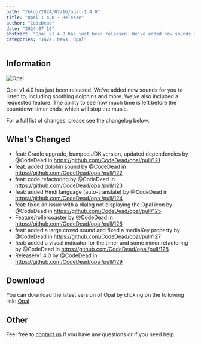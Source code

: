 ```yaml
---
path: "/blog/2024/07/16/opal-1.4.0"
title: "Opal 1.4.0 - Release"
author: "CodeDead"
date: "2024-07-16"
abstract: "Opal v1.4.0 has just been released. We've added new sounds for you to listen to, including soothing dolphins and more. We've also included a requested..." 
categories: "Java, News, Opal"
---
```

## Information

![Opal](https://i.imgur.com/UAxfclq.png)

Opal v1.4.0 has just been released. We've added new sounds for you to listen to, including soothing dolphins and more.
We've also included a requested feature: 
The ability to see how much time is left before the countdown timer ends, which will stop the music.

For a full list of changes, please see the changelog below.

## What's Changed

* feat: Gradle upgrade, bumped JDK version, updated dependencies by @CodeDead in https://github.com/CodeDead/opal/pull/121
* feat: added dolphin sound by @CodeDead in https://github.com/CodeDead/opal/pull/122
* feat: code refactoring by @CodeDead in https://github.com/CodeDead/opal/pull/123
* feat: added Hindi language (auto-translate) by @CodeDead in https://github.com/CodeDead/opal/pull/124
* feat: fixed an issue with a dialog not displaying the Opal icon by @CodeDead in https://github.com/CodeDead/opal/pull/125
* Feature/rollercoaster by @CodeDead in https://github.com/CodeDead/opal/pull/126
* feat: added a large crowd sound and fixed a mediaKey property by @CodeDead in https://github.com/CodeDead/opal/pull/127
* feat: added a visual indicator for the timer and some minor refactoring by @CodeDead in https://github.com/CodeDead/opal/pull/128
* Release/v1.4.0 by @CodeDead in https://github.com/CodeDead/opal/pull/129

## Download

You can download the latest version of Opal by clicking on the following link:
[Opal](https://codedead.com/software/opal)

## Other

Feel free to [contact us](/contact) if you have any questions or if you need help.
